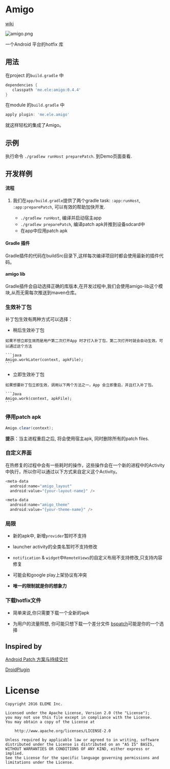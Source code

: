 Amigo
====
[wiki](https://github.com/eleme/Amigo/wiki)

![amigo.png](http://amigotheband.com/wp-content/uploads/2015/02/logo_amigo-yellow.png)  

   一个Android 平台的hotfix 库


用法
----
   在project 的`build.gradle` 中

   ```groovy
   dependencies {
      classpath 'me.ele:amigo:0.4.4'
   }
   ```

   在module 的`build.gradle` 中

   ```groovy
   apply plugin: 'me.ele.amigo'
   ```

   就这样轻松的集成了Amigo。

示例
----
执行命令 `./gradlew runHost preparePatch`. 到Demo页面查看.


开发样例
----
#### 流程
1. 我们在`app/build.gradle`提供了两个gradle task: `:app:runHost`, `:app:preparePatch`, 可以有效的帮助加快开发.

    * `./gradlew runHost`, 编译并启动宿主app
    * `./gradlew preparePatch`, 编译patch apk并推到设备sdcard中
    * 在app中应用patch apk

#### Gradle 插件
Gradle插件的代码在buildSrc目录下,这样每次编译项目时都会使用最新的插件代码。

#### amigo lib
Gradle插件会自动选择正确的库版本,在开发过程中,我们会使用amigo-lib这个模块,从而无需每次推送到maven仓库。

### 生效补丁包
   补丁包生效有两种方式可以选择：

   * 稍后生效补丁包

   	如果不想立即生效而是用户第二次打开App 时才打入补丁包，第二次打开时就会自动生效。可以通过这个方法
   	
	```java
    Amigo.workLater(context, apkFile);
    ```

   * 立即生效补丁包

   	如果想要补丁包立即生效，调用以下两个方法之一，App 会立即重启，并且打入补丁包。

   	```Java
   	Amigo.work(context, apkFile);
   	```

### 停用patch apk

```Java
Amigo.clear(context);
```

**提示**：当主进程重启之后, 将会使用宿主apk, 同时删除所有的patch files.


### 自定义界面

在热修复的过程中会有一些耗时的操作，这些操作会在一个新的进程中的Activity 中执行，所以你可以通过以下方式来自定义这个Activity。

```Java
<meta-data
  android:name="amigo_layout"
  android:value="{your-layout-name}" />

<meta-data
  android:name="amigo_theme"
  android:value="{your-theme-name}" />
```

### 局限
 - 新的apk中, 新增`provider`暂时不支持
      
 - launcher activity的全类名暂时不支持修改
 
 - `notification` & `widget`中`RemoteViews`的自定义布局不支持修改,只支持内容修复
 
 - 可能会和google play上架协议有冲突
 
 - **唯一的限制就是你的想象力**

### 下载hotfix文件

- 简单来说,你只需要下载一个全新的apk

- 为用户的流量照想, 你可能只想下载一个差分文件
 [bspatch](https://github.com/eleme/bspatch)可能是你的一个选择

## Inspired by

[Android Patch 方案与持续交付](http://dev.qq.com/topic/57a31921ac3a1fb613dd40f3)

[DroidPlugin](https://github.com/DroidPluginTeam/DroidPlugin)


License
====

   	Copyright 2016 ELEME Inc.  

   	Licensed under the Apache License, Version 2.0 (the "License");
   	you may not use this file except in compliance with the License.
   	You may obtain a copy of the License at

   		http://www.apache.org/licenses/LICENSE-2.0

   	Unless required by applicable law or agreed to in writing, software
   	distributed under the License is distributed on an "AS IS" BASIS,
   	WITHOUT WARRANTIES OR CONDITIONS OF ANY KIND, either express or implied.
   	See the License for the specific language governing permissions and
   	limitations under the License.

